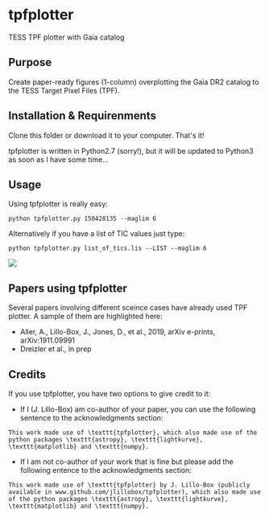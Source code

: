 # tpfplotter
 TESS TPF plotter with Gaia catalog

## Purpose
 Create paper-ready figures (1-column) overplotting the Gaia DR2 catalog to the TESS Target Pixel Files (TPF).

## Installation & Requirenments
 Clone this folder or download it to your computer. That's it!

tpfplotter is written in Python2.7 (sorry!), but it will be updated to Python3 as soon as I have some time...

## Usage
Using tpfplotter is really easy:

```
python tpfplotter.py 150428135 --maglim 6
```

Alternatively if you have a list of TIC values just type:

```
python tpfplotter.py list_of_tics.lis --LIST --maglim 6
```

![](https://raw.githubusercontent.com/jlillobox/projectnametpfplotter/TPF_Gaia_TIC150428135.jpg)


## Papers using tpfplotter
Several papers involving different sceince cases have already used TPF plotter. A sample of them are highlighted here:

- Aller, A., Lillo-Box, J., Jones, D., et al., 2019, arXiv e-prints, arXiv:1911.09991
- Dreizler et al., in prep

## Credits
If you use tpfplotter, you have two options to give credit to it:

- If I (J. Lillo-Box) am co-author of your paper, you can use the following sentence to the acknowledgments section:
```
This work made use of \texttt{tpfplotter}, which also made use of the python packages \texttt{astropy}, \texttt{lightkurve}, \texttt{matplotlib} and \texttt{numpy}.
```

- If I am not co-author of your work that is fine but please add the following entence to the acknowledgments section:
```
This work made use of \texttt{tpfplotter} by J. Lillo-Box (publicly available in www.github.com/jlillobox/tpfplotter), which also made use of the python packages \texttt{astropy}, \texttt{lightkurve}, \texttt{matplotlib} and \texttt{numpy}.
```


